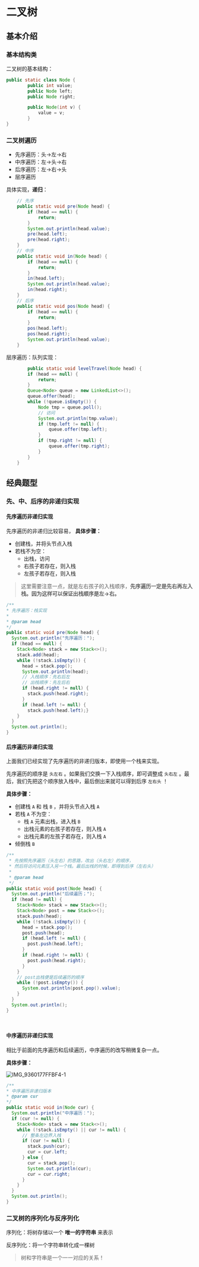# 二叉树

## 基本介绍

### 基本结构类

二叉树的基本结构：

```java
public static class Node {
		public int value;
		public Node left;
		public Node right;

		public Node(int v) {
			value = v;
		}
}
```

### 二叉树遍历

- 先序遍历：头->左->右
- 中序遍历：左->头->右
- 后序遍历：左->右->头
- 层序遍历

具体实现，**递归**：

```java
	// 先序
	public static void pre(Node head) {
		if (head == null) {
			return;
		}
		System.out.println(head.value);
		pre(head.left);
		pre(head.right);
	}
	// 中序
	public static void in(Node head) {
		if (head == null) {
			return;
		}
		in(head.left);
		System.out.println(head.value);
		in(head.right);
	}
	// 后序
	public static void pos(Node head) {
		if (head == null) {
			return;
		}
		pos(head.left);
		pos(head.right);
		System.out.println(head.value);
	}
```

层序遍历：队列实现：

```java
		public static void levelTravel(Node head) {
        if (head == null) {
            return;
        }
        Queue<Node> queue = new LinkedList<>();
        queue.offer(head);
        while (!queue.isEmpty()) {
            Node tmp = queue.poll();
            // 访问
            System.out.println(tmp.value);
            if (tmp.left != null) {
                queue.offer(tmp.left);
            }
            if (tmp.right != null) {
                queue.offer(tmp.right);
            }
        }
    }
```

## 经典题型

### 先、中、后序的非递归实现

#### 先序遍历非递归实现

先序遍历的非递归比较容易， **具体步骤：**

- 创建栈，并将头节点入栈
- 若栈不为空：
  - 出栈，访问
  - 右孩子若存在，则入栈
  - 左孩子若存在，则入栈

> 这里需要注意一点，就是左右孩子的入栈顺序，**先序遍历一定是先右再左入栈。因为这样可以保证出栈顺序是左->右。**

```java
/**
* 先序遍历：栈实现
*
* @param head
*/
public static void pre(Node head) {
  System.out.println("先序遍历：");
  if (head == null) {
    Stack<Node> stack = new Stack<>();
    stack.add(head);
    while (!stack.isEmpty()) {
      head = stack.pop();
      System.out.println(head);
      // 入栈顺序：先右后左
      // 出栈顺序：先左后右
      if (head.right != null) {
        stack.push(head.right);
      }
      if (head.left != null) {
        stack.push(head.left);}
    }
  }
  System.out.println();
}
```

#### 后序遍历非递归实现

上面我们已经实现了先序遍历的非递归版本，即使用一个栈来实现。

先序遍历的顺序是 `头左右` 。如果我们交换一下入栈顺序，即可调整成 `头右左` 。最后，我们先把这个顺序放入栈中，最后倒出来就可以得到后序 `左右头` ！

**具体步骤：**

- 创建栈 `A` 和 栈 `B` ，并将头节点入栈 `A`
- 若栈 `A` 不为空：
  - 栈 `A` 元素出栈，进入栈 `B` 
  - 出栈元素的右孩子若存在，则入栈 `A`
  - 出栈元素的左孩子若存在，则入栈 `A`
- 倾倒栈 `B` 

```java
/**
 * 先按照先序遍历（头左右）的思路，改出（头右左）的顺序，
 * 然后将访问元素压入另一个栈。最后出栈的时候，即得到后序（左右头）
 *
 * @param head
 */
public static void post(Node head) {
  System.out.println("后续遍历；");
  if (head != null) {
    Stack<Node> stack = new Stack<>();
    Stack<Node> post = new Stack<>();
    stack.push(head);
    while (!stack.isEmpty()) {
      head = stack.pop();
      post.push(head);
      if (head.left != null) {
        post.push(head.left);
      }
      if (head.right != null) {
        post.push(head.right);
      }
    }
    // post出栈便是后续遍历的顺序
    while (!post.isEmpty()) {
      System.out.println(post.pop().value);
    }
  }
  System.out.println();
}

    
```

#### 中序遍历非递归实现

相比于前面的先序遍历和后续遍历，中序遍历的改写稍微复杂一点。

**具体步骤：**

![IMG_9360177FFBF4-1](https://tva1.sinaimg.cn/large/008vxvgGgy1h8qfvqrpzhj318k0u0tgr.jpg)

```java
/**
* 中序遍历非递归版本
* @param cur
*/
public static void in(Node cur) {
  System.out.println("中序遍历：");
  if (cur != null) {
    Stack<Node> stack = new Stack<>();
    while (!stack.isEmpty() || cur != null) {
      // 整条左边界入栈
      if (cur != null) {
        stack.push(cur);
        cur = cur.left;
      } else {
        cur = stack.pop();
        System.out.println(cur);
        cur = cur.right;
      }
    }
  }
  System.out.println();
}
```

### 二叉树的序列化与反序列化

序列化：将树存储以一个 **唯一的字符串** 来表示

反序列化：将一个字符串转化成一棵树

> 树和字符串是一个一一对应的关系！

